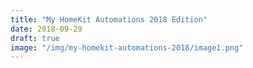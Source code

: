 ```yaml
---
title: "My HomeKit Automations 2018 Edition"
date: 2018-09-29
draft: true
image: "/img/my-homekit-automations-2018/image1.png"
---
```


